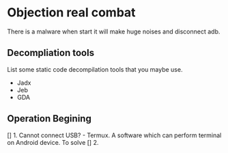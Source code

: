 # Objection real combat

There is a malware when start it will make huge noises and disconnect adb.

## Decompliation tools
List some static code decompilation tools that you maybe use.
+ Jadx
+ Jeb
+ GDA

## Operation Begining
[] 1. Cannot connect USB?
    - Termux. A software which can perform terminal on Android device.
    To solve
[] 2.
